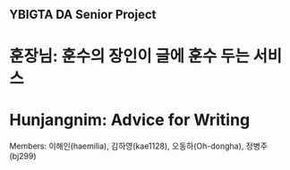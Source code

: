 ## YBIGTA DA Senior Project
# 훈장님: 훈수의 장인이 글에 훈수 두는 서비스
# Hunjangnim: Advice for Writing

Members: 이해인(haemilia), 김하영(kae1128), 오동하(Oh-dongha), 정병주(bj299)

